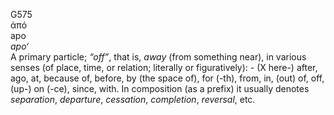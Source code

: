 <body>
  <p>G575<br>  ἀπό  <br> apo  <br><i>apo‘ </i><br>A primary particle; <i>“off”</i>, that is, <i>away</i> (from something near), in various senses (of place, time, or relation; literally or figuratively): - (X here-) after, ago, at, because of, before, by (the space of), for (-th), from, in, (out) of, off, (up-) on (-ce), since, with. In composition (as a prefix) it usually denotes <i>separation</i>, <i>departure</i>, <i>cessation</i>, <i>completion</i>, <i>reversal</i>, etc.<br></p>
 </body>